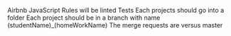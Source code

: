 Airbnb JavaScript Rules will be linted
Tests
Each projects should go into a folder
Each project should be in a branch with name (studentName)_(homeWorkName)
The merge requests are versus master
